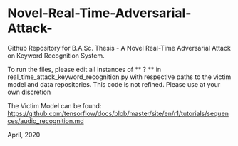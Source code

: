 # Novel-Real-Time-Adversarial-Attack-
Github Repository for B.A.Sc. Thesis - A Novel Real-Time Adversarial Attack on Keyword Recognition System. 

To run the files, please edit all instances of ** ? ** in real_time_attack_keyword_recognition.py with respective paths to the victim model and data repositories. This code is not refined. Please use at your own discretion 

The Victim Model can be found: https://github.com/tensorflow/docs/blob/master/site/en/r1/tutorials/sequences/audio_recognition.md

April, 2020
